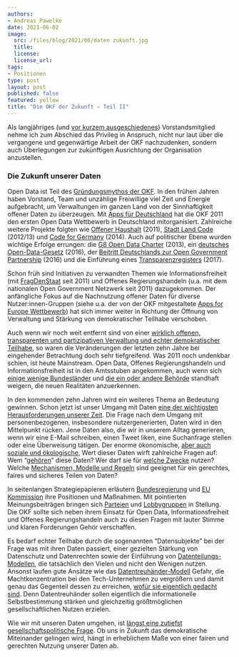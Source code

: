 ```yaml
---
authors:
- Andreas Pawelke
date: 2021-06-02
image:
  src: /files/blog/2021/06/daten zukunft.jpg
  title:
  license:
  license_url:
tags:
- Positionen
type: post
layout: post
published: false
featured: yellow
title: "Die OKF der Zukunft – Teil II"
---
```

Als langjähriges (und [vor kurzem ausgeschiedenes](https://okfn.de/blog/2021/03/okf-vorstandswechsel/)) Vorstandsmitglied nehme ich zum Abschied das Privileg in Anspruch, nicht nur laut über die vergangene und gegenwärtige Arbeit der OKF nachzudenken, sondern auch Überlegungen zur zukünftigen Ausrichtung der Organisation anzustellen.

### Die Zukunft unserer Daten

Open Data ist Teil des [Gründungsmythos der OKF](https://okfn.de/blog/2021/02/okf-10jahre-interview-dd/). In den frühen Jahren haben Vorstand, Team und unzählige Freiwillige viel Zeit und Energie aufgebracht, um Verwaltungen im ganzen Land von der Sinnhaftigkeit offener Daten zu überzeugen. Mit [Apps für Deutschland](https://blog.okfn.org/2011/11/08/apps-4-germany-contest-launched/) hat die OKF 2011 den ersten Open Data Wettbewerb in Deutschland mitorganisiert. Zahlreiche weitere Projekte folgten wie [Offener Haushalt](https://okfn.de/projekte/offenerhaushalt/) (2011), [Stadt Land Code](http://stadtlandcode.de/) (2012/13) und [Code for Germany](https://www.codefor.de/) (2014). Auch auf politischer Ebene wurden wichtige Erfolge errungen: die [G8 Open Data Charter](https://opendatacharter.net/g8-open-data-charter/) (2013), ein [deutsches Open-Data-Gesetz](https://okfn.de/blog/2016/10/opendata-gesetz/) (2016), der [Beitritt Deutschlands zur Open Government Partnership](https://okfn.de/blog/2016/07/ogp/) (2016) und die Einführung eines [Transparenzregisters](https://okfn.de/blog/2017/02/transparenzregister/) (2017).

Schon früh sind Initiativen zu verwandten Themen wie Informationsfreiheit (mit [FragDenStaat](https://fragdenstaat.de/) seit 2011) und Offenes Regierungshandeln (u.a. mit dem nationalen Open Government Netzwerk seit 2011) dazugekommen. Der anfängliche Fokus auf die Nachnutzung offener Daten für diverse Nutzer:innen-Gruppen (siehe u.a. der von der OKF mitgestaltete [Apps for Europe Wettbewerb](https://okfn.de/projekte/appsforeurope/)) hat sich immer weiter in Richtung der Öffnung von Verwaltung und Stärkung von demokratischer Teilhabe verschoben.

Auch wenn wir noch weit entfernt sind von einer [wirklich offenen, transparenten und partizipativen Verwaltung und echter demokratischer Teilhabe](https://okfn.de/blog/2021/03/okf-digitalpolitische-forderungen/), so waren die Veränderungen der letzten zehn Jahre bei eingehender Betrachtung doch sehr tiefgreifend. Was 2011 noch undenkbar schien, ist heute Mainstream. Open Data, Offenes Regierungshandeln und Informationsfreiheit ist in den Amtsstuben angekommen, auch wenn sich [einige wenige Bundesländer](https://transparenzranking.de/) und [die ein oder andere Behörde](https://fragdenstaat.de/aktionen/zensurheberrecht-klage-2019/) standhaft weigern, die neuen Realitäten anzuerkennen.

In den kommenden zehn Jahren wird ein weiteres Thema an Bedeutung gewinnen. Schon jetzt ist unser Umgang mit Daten [eine der wichtigsten Herausforderungen unserer Zeit](http://www.jenitennison.com/2020/01/17/community-consent.html). Die Frage nach dem Umgang mit personenbezogenen, insbesondere nutzergenerierten, Daten wird in den Mittelpunkt rücken. Jene Daten also, die wir in unserem Alltag generieren, wenn wir eine E-Mail schreiben, einen Tweet liken, eine Suchanfrage stellen oder eine Überweisung tätigen. Der enorme ökonomische, [aber auch soziale und ökologische](https://www.bennettinstitute.cam.ac.uk/research/research-projects/valuing-data/), Wert dieser Daten wirft zahlreiche Fragen auf: Wem “[gehören](https://medium.com/data-empowerment/for-data-empowerment-we-need-control-of-our-data-not-ownership-heres-why-ea4cba053578)” diese Daten? Wer darf sie für [welche Zwecke](https://okfn.de/blog/2019/04/daten-f%C3%BCr-alle-aber-wie/) nutzen? Welche [Mechanismen, Modelle und Regeln](https://www.bertelsmann-stiftung.de/fileadmin/files/user_upload/Expertise_Daten_teilen__aber_wie_final.pdf) sind geeignet für ein gerechtes, faires und sicheres Teilen von Daten?

In seitenlangen Strategiepapieren erläutern [Bundesregierung](https://www.bundesregierung.de/breg-de/suche/datenstrategie-der-bundesregierung-1845632) und [EU Kommission](https://ec.europa.eu/info/strategy/priorities-2019-2024/europe-fit-digital-age/european-data-strategy_en) ihre Positionen und Maßnahmen. Mit pointierten Meinungsbeiträgen bringen sich [Parteien](https://www.handelsblatt.com/meinung/gastbeitraege/gastkommentar-digitaler-fortschritt-daten-sind-macht-und-muessen-dem-gemeinwohl-dienen/26572380.html?ticket=ST-799165-4pZRCoilAkd1UemHiy0Z-ap6) und [Lobbygruppen](https://www.bitkom.org/Presse/Presseinformation/Bitkom-zur-Datenstrategie-der-Bundesregierung-0) in Stellung. Die OKF sollte sich neben ihrem Einsatz für Open Data, Informationsfreiheit und Offenes Regierungshandeln auch zu diesen Fragen mit lauter Stimme und klaren Forderungen Gehör verschaffen.

Es bedarf echter Teilhabe durch die sogenannten “Datensubjekte” bei der Frage was mit ihren Daten passiert, einer gezielten Stärkung von Datenschutz und Datenrechten sowie der Einführung von [Datenteilungs-Modellen](https://algorithmenethik.de/2021/03/10/datenteilen-fuers-gemeinwohl-aber-wie/), die tatsächlich den Vielen und nicht den Wenigen nutzen. Ansonst laufen gute Ansätze wie das [Datentreuhänder-Modell](https://medium.com/@anoukruhaak/data-trusts-why-what-and-how-a8b53b53d34) Gefahr, die Machtkonzentration bei den Tech-Unternehmen zu vergrößern und damit genau das Gegenteil dessen zu erreichen, [wofür sie eigentlich gedacht sind](https://academic.oup.com/idpl/article/9/4/236/5579842). Denn Datentreuhänder sollen eigentlich die informationelle Selbstbestimmung stärken und gleichzeitig größtmöglichen gesellschaftlichen Nutzen erzielen.

Wie wir mit unseren Daten umgehen, ist [längst eine zutiefst gesellschaftspolitische Frage](https://okfn.de/blog/2020/03/datenpolitik-gesellschaftspolitik/). Ob uns in Zukunft das demokratische Miteinander gelingen wird, hängt in erheblichem Maße von einer fairen und gerechten Nutzung unserer Daten ab.
